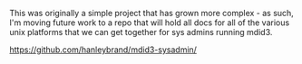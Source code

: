 This was originally a simple project that has grown more complex - 
as such, I'm moving future work to a repo that will hold all docs for all of the 
various unix platforms that we can get together for sys admins running mdid3.

<a href="https://github.com/hanleybrand/mdid3-sysadmin/">https://github.com/hanleybrand/mdid3-sysadmin/</a>